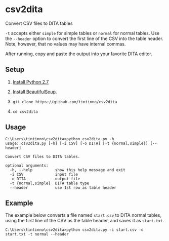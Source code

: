 # csv2dita
Convert CSV files to DITA tables

`-t` accepts either `simple` for simple tables or `normal` for normal
tables. Use the `--header` option to convert the first line of the CSV into
the table header. Note, however, that no values may have internal commas.

After running, copy and paste the output into your favorite DITA editor.

## Setup

1. [Install Python 2.7](https://www.python.org/download/releases/2.7.8/)

2. [Install
BeautifulSoup](http://www.crummy.com/software/BeautifulSoup/bs4/doc/#installing-beautiful-soup).

3. `git clone https://github.com/tintinno/csv2dita`

4. `cd csv2dita`


## Usage

```
C:\Users\tintinno\csv2dita>python csv2dita.py -h
usage: csv2dita.py [-h] [-i CSV] [-o DITA] [-t {normal,simple}] [--header]

Convert CSV files to DITA tables.

optional arguments:
  -h, --help          show this help message and exit
  -i CSV              input file
  -o DITA             output file
  -t {normal,simple}  DITA table type
  --header            use 1st row as table header
```

## Example

The example below converts a file named `start.csv` to DITA normal tables,
using the first line of the CSV as the table header, and saves it as 
`start.txt`. 

```
C:\Users\tintinno\csv2dita>python csv2dita.py -i start.csv -o start.txt -t normal --header
```

